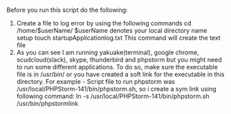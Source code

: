 Before you run this script do the following:
1) Create a file to log error by using the following commands
   cd /home/$userName/                     $userName denotes your local directory name setup
   touch startupApplicationlog.txt         This command will create the text file
2) As you can see I am running yakuake(terminal), google chrome, scudcloud(slack), skype, thunderbird and phpstorm
   but you might need to run some different applications. To do so, make sure the executable file is in /usr/bin/ or
   you have created a soft link for the executable in this directory. For example - Script file to run phpstorm was
   /usr/local/PHPStorm-141/bin/phpstorm.sh, so i create a sym link using following command:
   ln -s /usr/local/PHPStorm-141/bin/phpstorm.sh /usr/bin/phpstormlink

